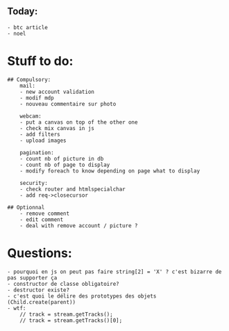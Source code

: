 ## Today:
    



    - btc article
    - noel


# Stuff to do:
    ## Compulsory:
        mail:
        - new account validation
        - modif mdp
        - nouveau commentaire sur photo

        webcam:
        - put a canvas on top of the other one
        - check mix canvas in js
        - add filters
        - upload images

        pagination:
        - count nb of picture in db
        - count nb of page to display
        - modify foreach to know depending on page what to display

        security:
        - check router and htmlspecialchar
        - add req->closecursor

    ## Optionnal
        - remove comment
        - edit comment
        - deal with remove account / picture ?

# Questions:
    - pourquoi en js on peut pas faire string[2] = 'X' ? c'est bizarre de pas supporter ça
    - constructor de classe obligatoire?
    - destructor existe?
    - c'est quoi le délire des prototypes des objets (Child.create(parent))
    - wtf:
        // track = stream.getTracks();
        // track = stream.getTracks()[0];
